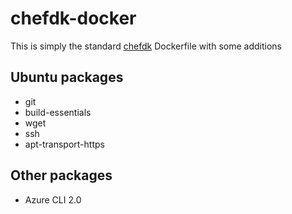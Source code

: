 # chefdk-docker

This is simply the standard [chefdk](https://github.com/chef/chef-dk) Dockerfile with some additions

## Ubuntu packages
- git
- build-essentials
- wget
- ssh
- apt-transport-https

## Other packages
- Azure CLI 2.0
